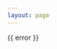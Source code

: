 ```yaml
---
layout: page
---
```



<div v-if="loading" class="flex justify-center items-center py-8">
  <div class="animate-spin rounded-full h-8 w-8 border-b-2 border-accent"></div>
</div>

<div v-else-if="error" class="text-red-500 text-center py-8">
  {{ error }}
</div>

<div v-else class="vp-raw mt-10 max-w-[1440px] mx-auto px-6 lg:px-8">
    <DynamicFiltersTemplate />
    <DynamicPdfListTemplate />
</div>

<script setup>
import { onMounted, ref } from 'vue'
import { useFilteringStore } from '@theme/stores/filtering'
import DynamicFiltersTemplate from '@theme/components/DynamicFiltersTemplate.vue'
import DynamicPdfListTemplate from '@theme/components/DynamicPdfListTemplate.vue'
import PdfTable from '@theme/components/PdfTable.vue'
import { storeToRefs } from 'pinia'

const store = useFilteringStore()
const { filteredPdfs } = storeToRefs(store)
const loading = ref(true)
const error = ref(null)

onMounted(async () => {
  try {
    const response = await fetch('/pdf-index.json')
    if (!response.ok) {
      throw new Error('Failed to load PDF index')
    }
    const data = await response.json()
    store.setPdfs(data)
  } catch (e) {
    error.value = e instanceof Error ? e.message : 'Failed to load PDFs'
  } finally {
    loading.value = false
  }
})
</script> 